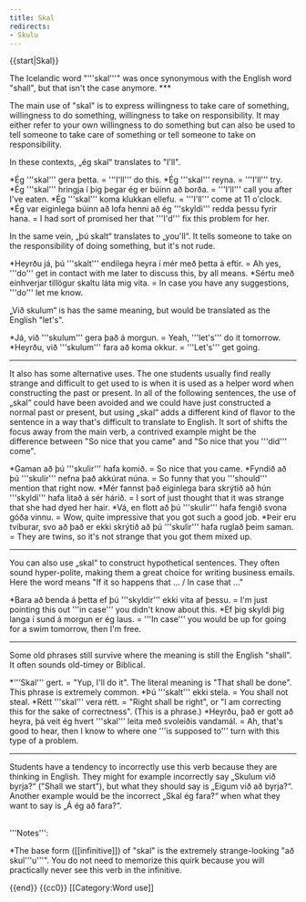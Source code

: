 ```yaml
---
title: Skal
redirects:
- Skulu
---
```


{{start|Skal}}
<level b2/>
<div class="book">
The Icelandic word "'''skal'''" was once synonymous with the English word "shall", but that isn't the case anymore.
***

The main use of "skal" is to express willingness to take care of something, willingness to do something, willingness to take on responsibility. It may either refer to your own willingness to do something but can also be used to tell someone to take care of something or tell someone to take on responsibility.

In these contexts, „ég skal“ translates to "I'll". 

*Ég '''skal''' gera þetta. = '''I'll''' do this.
*Ég '''skal''' reyna. = '''I'll''' try.
*Ég '''skal''' hringja í þig þegar ég er búinn að borða. = '''I'll''' call you after I've eaten.
*Ég '''skal''' koma klukkan ellefu. = '''I'll''' come at 11 o'clock.
*Ég var eiginlega búinn að lofa henni að ég '''skyldi''' redda þessu fyrir hana. = I had sort of promised her that '''I'd''' fix this problem for her.

In the same vein, „þú skalt“ translates to „you'll“. It tells someone to take on the responsibility of doing something, but it's not rude.

*Heyrðu já, þú '''skalt''' endilega heyra í mér með þetta á eftir. = Ah yes, '''do''' get in contact with me later to discuss this, by all means.
*Sértu með einhverjar tillögur skaltu láta mig vita. = In case you have any suggestions, '''do''' let me know.

„Við skulum“ is has the same meaning, but would be translated as the English "let's".

*Já, við '''skulum''' gera það á morgun. = Yeah, '''let's''' do it tomorrow.
*Heyrðu, við '''skulum''' fara að koma okkur. = '''Let's''' get going.

***

It also has some alternative uses. The one students usually find really strange and difficult to get used to is when it is used as a helper word when constructing the past or present. In all of the following sentences, the use of „skal“ could have been avoided and we could have just constructed a normal past or present, but using „skal“ adds a different kind of flavor to the sentence in a way that's difficult to translate to English. It sort of shifts the focus away from the main verb, a contrived example might be the difference between "So nice that you came" and "So nice that you '''did''' come".

*Gaman að þú '''skulir''' hafa komið. = So nice that you came.
*Fyndið að þú '''skulir''' nefna það akkúrat núna. = So funny that you '''should''' mention that right now.
*Mér fannst það eiginlega bara skrýtið að hún '''skyldi''' hafa litað á sér hárið. = I sort of just thought that it was strange that she had dyed her hair.
*Vá, en flott að þú '''skulir''' hafa fengið svona góða vinnu. = Wow, quite impressive that you got such a good job.
*Þeir eru tvíburar, svo að það er ekki skrýtið að þú '''skulir''' hafa ruglað þeim saman. = They are twins, so it's not strange that you got them mixed up.

***

You can also use „skal“ to construct hypothetical sentences. They often sound hyper-polite, making them a great choice for writing business emails. Here the word means "If it so happens that ... / In case that ..."

*Bara að benda á þetta ef þú '''skyldir''' ekki vita af þessu. = I'm just pointing this out '''in case''' you didn't know about this.
*Ef þig skyldi þig langa í sund á morgun er ég laus. = '''In case''' you would be up for going for a swim tomorrow, then I'm free.

***

Some old phrases still survive where the meaning is still the English "shall". It often sounds old-timey or Biblical.

*'''Skal''' gert. = "Yup, I'll do it". The literal meaning is "That shall be done". This phrase is extremely common.
*Þú '''skalt''' ekki stela. = You shall not steal.
*Rétt '''skal''' vera rétt. = "Right shall be right", or "I am correcting this for the sake of correctness". (This is a phrase.)
*Heyrðu, það er gott að heyra, þá veit ég hvert '''skal''' leita með svoleiðis vandamál. = Ah, that's good to hear, then I know to where one '''is supposed to''' turn with this type of a problem.

***

Students have a tendency to incorrectly use this verb because they are thinking in English. They might for example incorrectly say „Skulum við byrja?“ ("Shall we start"), but what they should say is „Eigum við að byrja?“. Another example would be the incorrect „Skal ég fara?“ when what they want to say is „Á ég að fara?“.
</div>
<br />

<div class="notes">
'''Notes''':

*The base form ([[infinitive]]) of "skal" is the extremely strange-looking "að skul'''u'''". You do not need to memorize this quirk because you will practically never see this verb in the infinitive.
</div>

{{end}}
{{cc0}}
[[Category:Word use]]